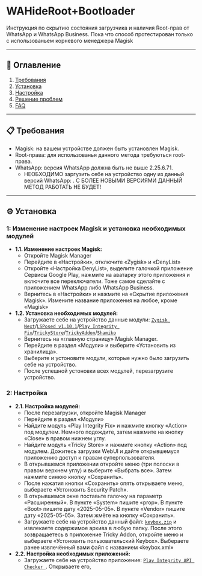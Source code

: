 # WAHideRoot+Bootloader
Инструкция по скрытию состояния загрузчика и наличия Root-прав от WhatsApp и WhatsApp Business. Пока что способ протестирован только с использованьем корневого менеджера Magisk
 
---

## 📌 **Оглавление**  
1. [Требования](#-требования)  
2. [Установка](#-установка)  
3. [Настройка](#-настройка)  
4. [Решение проблем](#-решение-проблем)  
5. [FAQ](#-faq)  

---

## 📋 **Требования**  
- Magisk: на вашем устройстве должен быть установлен Magisk.
- Root-права: для использованья данного метода требуються root-права.  
- WhatsApp: версия WhatsApp должна быть не выше 2.25.6.71.
    - НЕОБХОДИМО заргузить себе на устройство одну из данный версий WhatsApp:  . С БОЛЕЕ НОВЫМИ ВЕРСИЯМИ ДАННЫЙ МЕТОД РАБОТАТЬ НЕ БУДЕТ!
---

## ⚙️ **Установка**  
### 1: Изменение настроек Magisk и установка необходимых модулей 
- **1.1. Изменение настроек Magisk:**
   - Откройте Magisk Manager
   - Перейдите в «Настройки», отключите «Zygisk» и «DenyList»
   - Откройте «Настройка DenyList», выделите галочкой приложение Сервисы Google Play, нажмите на аватарку этого приложения и включите все переключатели. Тоже самое сделайте с приложением WhatsApp либо WhatsApp Business.
   - Вернитесь в «Настройки» и нажмите на «Скрытие приложения Magisk». Измените название приложения на любое, кроме «Magisk»
- **1.2. Установка необходимых модулей:**
   - Загружаете себе на устройство данные модули: [`Zygisk Next`](https://github.com/Dr-TSNG/ZygiskNext/releases)/[`LSPosed v1.10.1`](https://github.com/JingMatrix/LSPosed/releases)/[`Play Integrity Fix`](https://mmrl.dev/repository/aptoftisk/playintegrityfix)/[`TrickyStore`](https://github.com/5ec1cff/TrickyStore/releases)/[`TrickyAddon`](https://github.com/KOWX712/Tricky-Addon-Update-Target-List/releases/tag/v3.9)/[`Shamiko`](https://github.com/LSPosed/LSPosed.github.io/releases)
   - Вернитесь на «главную страницу» Magisk Manager.
   - Перейдите в раздел «Модули» и выберите «Установить из хранилища».
   - Выберите и устоновите модули, которые нужно было загрузить себе на устройство.
   - После успешной устоновки всех модулей, перезагрузите устройство.
### 2: Настройка
- **2.1. Настройка модулей:**
   - После перезагрузки, откройте Magisk Manager
   - Перейдите в раздел «Модули»
   - Найдите модуль «Play Integrity Fix» и нажмите кнопку «Action» под модулем. Немного подождите, затем нажмите на кнопку «Close» в правом нижнем углу.
   - Найдите модуль «Tricky Store» и нажмите кнопку «Action» под модулем. Дожитесь загрузки WebUI и дайте открывшемуся приложению доступ к правам суперпользователя.
   - В открывшемся приложении откройте меню (три полоски в правом верхнем углу) и выберите «Выбрать все». Затем нажмите синюю кнопку «Сохранить».
   - После нажатия кнопки «Сохранить» опять открываете меню, выбераете «Устоновить Security Patch».
   - В открывшемся окне поставьте галочку на параметр «Расширенный». В пункте «System» пишите «prop». В пункте «Boot» пишите дату «2025-05-05». В пункте «Vendor» пишите дату «2025-05-05». Затем жмёте на кнопку «Сохранить».
   - Загружаете себе на устройство данный файл: [`keybox.zip`](https://github.com/user-attachments/files/20700522/keybox.zip) и извлекаете содержимое архива в любую папку.
  После этого зозвращаетесь в приложение Tricky Addon, откройте меню и выбераете «Устоновить пользовательский Keybox». Выбераете ранее извлечённый вами файл с названием «keybox.xml»
- **2.2. Настройка необходимых приложений:**
   - Загружаете себе на устройство приложение: [`Play Integrity API Checker `](https://play.google.com/store/apps/details?id=gr.nikolasspyr.integritycheck). Открываете его, 
